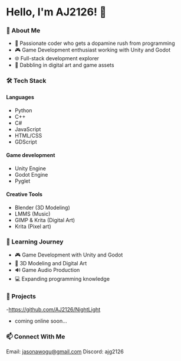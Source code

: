 # Hello, I'm AJ2126! 👋

### 💫 About Me
- 🎯 Passionate coder who gets a dopamine rush from programming
- 🎮 Game Development enthusiast working with Unity and Godot
- 🌐 Full-stack development explorer
- 🎨 Dabbling in digital art and game assets

### 🛠️ Tech Stack
#### Languages
- Python
- C++
- C#
- JavaScript
- HTML/CSS
- GDScript

#### Game development 
- Unity Engine
- Godot Engine
- Pyglet

#### Creative Tools
- Blender (3D Modeling)
- LMMS (Music)
- GIMP & Krita (Digital Art)
- Krita (Pixel art)

### 🌱 Learning Journey
- 🎮 Game Development with Unity and Godot
- 🎨 3D Modeling and Digital Art
- 🔊 Game Audio Production
- 💻 Expanding programming knowledge

### 🚀 Projects
-https://github.com/AJ2126/NightLight
- coming online soon...

### 📫 Connect With Me
Email: jasonawogu@gmail.com 
Discord: ajg2126

